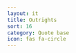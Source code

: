 ```yaml
---
layout: it
title: Outrights
sort: 16
category: Quote base
icon: fas fa-circle
---
```

<p class="message">
    
</p>


